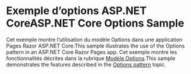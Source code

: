 # <a name="aspnet-core-options-sample"></a><span data-ttu-id="8f6f6-101">Exemple d’options ASP.NET Core</span><span class="sxs-lookup"><span data-stu-id="8f6f6-101">ASP.NET Core Options Sample</span></span>

<span data-ttu-id="8f6f6-102">Cet exemple montre l’utilisation du modèle Options dans une application Pages Razor ASP.NET Core.</span><span class="sxs-lookup"><span data-stu-id="8f6f6-102">This sample illustrates the use of the Options pattern in an ASP.NET Core Razor Pages app.</span></span> <span data-ttu-id="8f6f6-103">Cet exemple montre les fonctionnalités décrites dans la rubrique [Modèle Options](https://docs.microsoft.com/aspnet/core/fundamentals/configuration/options).</span><span class="sxs-lookup"><span data-stu-id="8f6f6-103">This sample demonstrates the features described in the [Options pattern](https://docs.microsoft.com/aspnet/core/fundamentals/configuration/options) topic.</span></span>
